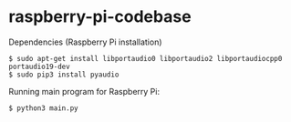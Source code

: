 # raspberry-pi-codebase

Dependencies (Raspberry Pi installation)

```
$ sudo apt-get install libportaudio0 libportaudio2 libportaudiocpp0 portaudio19-dev
$ sudo pip3 install pyaudio
```
Running main program for Raspberry Pi:

```
$ python3 main.py
```
